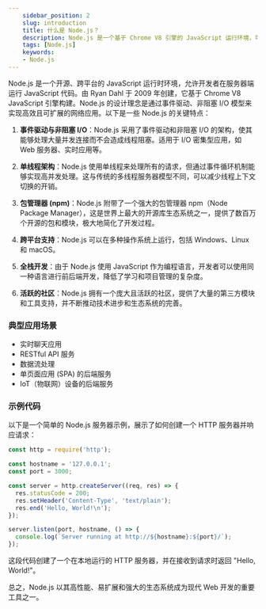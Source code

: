 ```yaml
---
    sidebar_position: 2
    slug: introduction
    title: 什么是 Node.js？
    description: Node.js 是一个基于 Chrome V8 引擎的 JavaScript 运行环境，可以让 JavaScript 代码在服务器端运行。本文将介绍 Node.js 的安装、版本管理、使用等相关知识。
    tags: [Node.js]
    keywords:
    - Node.js
---
```


Node.js 是一个开源、跨平台的 JavaScript 运行时环境，允许开发者在服务器端运行 JavaScript 代码。由 Ryan Dahl 于 2009 年创建，它基于 Chrome V8 JavaScript 引擎构建。Node.js 的设计理念是通过事件驱动、非阻塞 I/O 模型来实现高效且可扩展的网络应用。以下是一些 Node.js 的关键特点：

1. **事件驱动与非阻塞 I/O**：Node.js 采用了事件驱动和非阻塞 I/O 的架构，使其能够处理大量并发连接而不会造成线程阻塞。适用于 I/O 密集型应用，如 Web 服务器、实时应用等。

2. **单线程架构**：Node.js 使用单线程来处理所有的请求，但通过事件循环机制能够实现高并发处理。这与传统的多线程服务器模型不同，可以减少线程上下文切换的开销。

3. **包管理器 (npm)**：Node.js 附带了一个强大的包管理器 npm（Node Package Manager），这是世界上最大的开源库生态系统之一，提供了数百万个开源的包和模块，极大地简化了开发过程。

4. **跨平台支持**：Node.js 可以在多种操作系统上运行，包括 Windows、Linux 和 macOS。

5. **全栈开发**：由于 Node.js 使用 JavaScript 作为编程语言，开发者可以使用同一种语言进行前后端开发，降低了学习和项目管理的复杂度。

6. **活跃的社区**：Node.js 拥有一个庞大且活跃的社区，提供了大量的第三方模块和工具支持，并不断推动技术进步和生态系统的完善。

### 典型应用场景

- 实时聊天应用
- RESTful API 服务
- 数据流处理
- 单页面应用 (SPA) 的后端服务
- IoT（物联网）设备的后端服务

### 示例代码

以下是一个简单的 Node.js 服务器示例，展示了如何创建一个 HTTP 服务器并响应请求：

```javascript
const http = require('http');

const hostname = '127.0.0.1';
const port = 3000;

const server = http.createServer((req, res) => {
  res.statusCode = 200;
  res.setHeader('Content-Type', 'text/plain');
  res.end('Hello, World!\n');
});

server.listen(port, hostname, () => {
  console.log(`Server running at http://${hostname}:${port}/`);
});
```

这段代码创建了一个在本地运行的 HTTP 服务器，并在接收到请求时返回 "Hello, World!"。

总之，Node.js 以其高性能、易扩展和强大的生态系统成为现代 Web 开发的重要工具之一。
